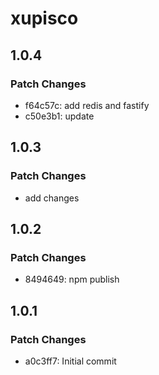 # xupisco

## 1.0.4

### Patch Changes

- f64c57c: add redis and fastify
- c50e3b1: update

## 1.0.3

### Patch Changes

- add changes

## 1.0.2

### Patch Changes

- 8494649: npm publish

## 1.0.1

### Patch Changes

- a0c3ff7: Initial commit
